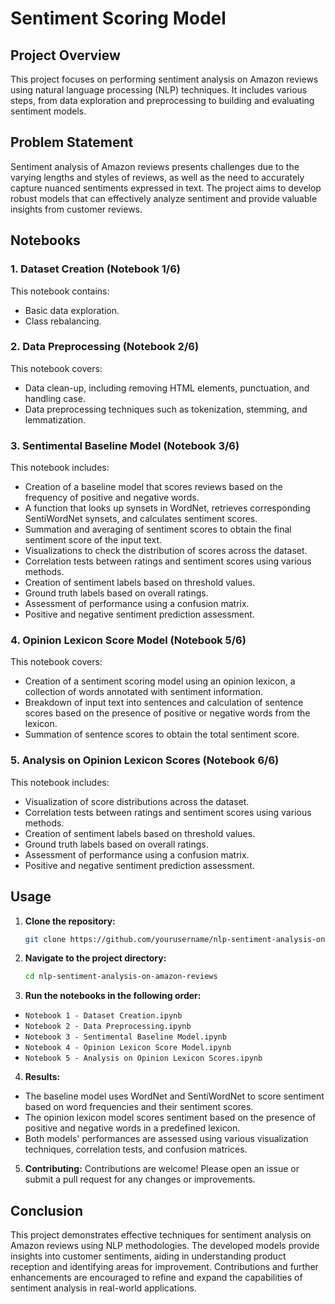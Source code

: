 # Sentiment Scoring Model

## Project Overview

This project focuses on performing sentiment analysis on Amazon reviews using natural language processing (NLP) techniques. It includes various steps, from data exploration and preprocessing to building and evaluating sentiment models.

## Problem Statement

Sentiment analysis of Amazon reviews presents challenges due to the varying lengths and styles of reviews, as well as the need to accurately capture nuanced sentiments expressed in text. The project aims to develop robust models that can effectively analyze sentiment and provide valuable insights from customer reviews.

## Notebooks

### 1. Dataset Creation (Notebook 1/6)
This notebook contains:
- Basic data exploration.
- Class rebalancing.

### 2. Data Preprocessing (Notebook 2/6)
This notebook covers:
- Data clean-up, including removing HTML elements, punctuation, and handling case.
- Data preprocessing techniques such as tokenization, stemming, and lemmatization.

### 3. Sentimental Baseline Model (Notebook 3/6)
This notebook includes:
- Creation of a baseline model that scores reviews based on the frequency of positive and negative words.
- A function that looks up synsets in WordNet, retrieves corresponding SentiWordNet synsets, and calculates sentiment scores.
- Summation and averaging of sentiment scores to obtain the final sentiment score of the input text.
- Visualizations to check the distribution of scores across the dataset.
- Correlation tests between ratings and sentiment scores using various methods.
- Creation of sentiment labels based on threshold values.
- Ground truth labels based on overall ratings.
- Assessment of performance using a confusion matrix.
- Positive and negative sentiment prediction assessment.

### 4. Opinion Lexicon Score Model (Notebook 5/6)
This notebook covers:
- Creation of a sentiment scoring model using an opinion lexicon, a collection of words annotated with sentiment information.
- Breakdown of input text into sentences and calculation of sentence scores based on the presence of positive or negative words from the lexicon.
- Summation of sentence scores to obtain the total sentiment score.

### 5. Analysis on Opinion Lexicon Scores (Notebook 6/6)
This notebook includes:
- Visualization of score distributions across the dataset.
- Correlation tests between ratings and sentiment scores using various methods.
- Creation of sentiment labels based on threshold values.
- Ground truth labels based on overall ratings.
- Assessment of performance using a confusion matrix.
- Positive and negative sentiment prediction assessment.

## Usage

1. **Clone the repository:**
   ```bash
   git clone https://github.com/yourusername/nlp-sentiment-analysis-on-amazon-reviews.git
   ```

2. **Navigate to the project directory:**
    ```bash
    cd nlp-sentiment-analysis-on-amazon-reviews
    ```

3. **Run the notebooks in the following order:**
- `Notebook 1 - Dataset Creation.ipynb`
- `Notebook 2 - Data Preprocessing.ipynb`
- `Notebook 3 - Sentimental Baseline Model.ipynb`
- `Notebook 4 - Opinion Lexicon Score Model.ipynb`
- `Notebook 5 - Analysis on Opinion Lexicon Scores.ipynb`

4. **Results:**
- The baseline model uses WordNet and SentiWordNet to score sentiment based on word frequencies and their sentiment scores.
- The opinion lexicon model scores sentiment based on the presence of positive and negative words in a predefined lexicon.
- Both models' performances are assessed using various visualization techniques, correlation tests, and confusion matrices.

5. **Contributing:**
Contributions are welcome! Please open an issue or submit a pull request for any changes or improvements.

## Conclusion
This project demonstrates effective techniques for sentiment analysis on Amazon reviews using NLP methodologies. The developed models provide insights into customer sentiments, aiding in understanding product reception and identifying areas for improvement. Contributions and further enhancements are encouraged to refine and expand the capabilities of sentiment analysis in real-world applications.
